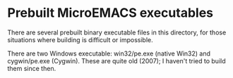 # Prebuilt MicroEMACS executables

There are several prebuilt binary executable files in this directory,
for those situations where building is difficult or impossible.

There are two Windows executable: win32/pe.exe (native Win32)
and cygwin/pe.exe (Cygwin).  These are quite old (2007); I
haven't tried to build them since then.
